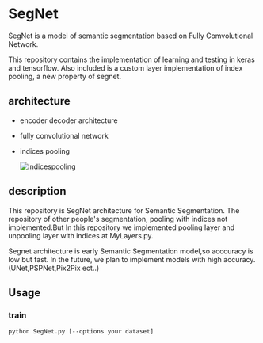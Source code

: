 # SegNet

SegNet is a model of semantic segmentation based on Fully Comvolutional Network.

This repository contains the implementation of learning and testing in keras and tensorflow.
Also included is a custom layer implementation of index pooling, a new property of segnet.

## architecture
- encoder decoder architecture
- fully convolutional network
- indices pooling

    ![indicespooling](https://user-images.githubusercontent.com/27678705/33704612-81053eec-db70-11e7-9822-01dd48d68314.png)

## description
This repository is SegNet architecture for Semantic Segmentation.
The repository of other people's segmentation, pooling with indices not implemented.But In this repository we implemented  pooling layer and unpooling layer with indices at MyLayers.py.

Segnet architecture is early Semantic Segmentation model,so acccuracy is low but fast.
In the future, we plan to implement models with high accuracy.(UNet,PSPNet,Pix2Pix ect..)



## Usage

### train

`python SegNet.py [--options your dataset]`

